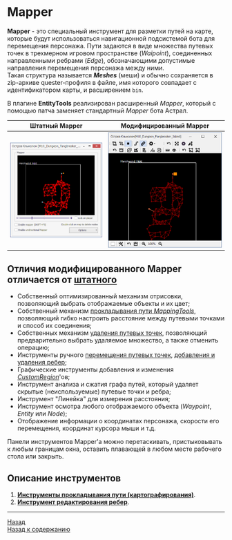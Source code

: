 # Mapper

**Mapper** - это специальный инструмент для разметки путей на карте, которые будут использоваться навигационной подсистемой бота для перемещения персонажа. 
Пути задаются в виде множества путевых точек в трехмерном игровом пространстве (*Waipoint*), соединенных направленными ребрами (*Edge*), обозначающими допустимые направления перемещения персонажа между ними.  
Такая структура называется ***Meshes*** (меши) и обычно сохраняется в zip-архиве quester-профиля в файле, имя которого совпадает с идентификатором карты, и расширением ``bin``.

В плагине **EntityTools** реализирован расширенный *Mapper*, который с помощью патча заменяет стандартный *Mapper* бота Астрал.

|Штатный Mapper|Модифицированный Mapper|
|:------------:|:---------------------:|
|![MapperExt](img/Mapper_Square.png)|![MapperExt](img/MapperExt_Square.png)|

## **Отличия модифицированного Mapper отличается от [штатного](https://www.neverwinter-bot.com/forums/viewtopic.php?p=43909#p43909)**

- Собственный оптимизированный механизм отрисовки, позволяющий выбрать отображаемые объекты и их цвет;
- Собственный механизм [прокладывания пути *MappingTools*](Mapper-MappingTools-RU.md), позволяющий гибко настроить расстояние между путевыми точками и способ их соединения;
- Собственных механизм [удаления путевых точек](Mapper-NodeTools-DeleteNodes-RU.md), позволяющий предварительно выбрать удаляемое множество, а также отменить операцию;
- Инструменты ручного [перемещения путевых точек](Mapper-NodeTools-RelocateNodes-RU.md), [добавления и удаления ребер](Mapper-NodeTools-EditEdges-RU.md);
- Графические инструменты добавления и изменения [*CustomRegion*](../../General/Glossary-RU.md#ref-CustomRegion)'ов;
- Инструмент анализа и сжатия графа путей, который удаляет скрытые (неиспользуемые) путевые точки и ребра;
- Инструмент "Линейка" для измерения расстояния;
- Инструмент осмотра любого отображаемого объекта (*Waypoint*, *Entity* или *Node*);
- Отображение информации о координатах персонажа, скорости его перемещения, координат курсора мыши и т.д.

Панели инструментов Mapper'a можно перетаскивать, пристыковывать к любым границам окна, оставить плавающей в любом месте рабочего стола или закрыть.

## **Описание инструментов**

1. **[Инструменты прокладывания пути (картографирования)](Mapper-MappingTools-RU.md)**.
2. **[Инструмент редактирования ребер](Mapper-NodeTools-RU.md)**.

---

<a href="javascript:history.back()">Назад</a>  
[Назад к содержанию](../../index.md)